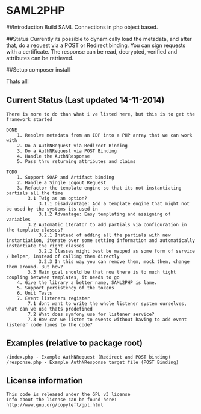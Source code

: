 SAML2PHP
=======

##Introduction
Build SAML Connections in php object based.

##Status
Currently its possible to dynamically load the metadata, and after that, do a request via a POST or Redirect binding.
You can sign requests with a certificate. The response can be read, decrypted, verified and attributes can be retrieved.

##Setup
    composer install

Thats all!

## Current Status (Last updated 14-11-2014)

    There is more to do than what i've listed here, but this is to get the framework started

    DONE
        1. Resolve metadata from an IDP into a PHP array that we can work with
        2. Do a AuthNRequest via Redirect Binding
        3. Do a AuthNRequest via POST Binding
        4. Handle the AuthNResponse
        5. Pass thru returning attributes and claims

    TODO
        1. Support SOAP and Artifact binding
        2. Handle a Single Logout Request
        3. Refactor the template engine so that its not instantiating partials all the time
            3.1 Twig as an option?
                3.1.1 Disadvantage: Add a template engine that might not be used by the systems its used in
                3.1.2 Advantage: Easy templating and assigning of variables
            3.2 Automatic iterator to add partials via configuration in the template classes?
                3.2.1 Instead of adding all the partials with new instantiation, iterate over some setting information and automatically instantiate the right classes
                3.2.2 Classes might best be mapped as some form of service / helper, instead of calling them directly
                3.2.3 In this way you can remove them, mock them, change them around. But how?
            3.3 Main goal should be that now there is to much tight coupling between templates, it needs to go
        4. Give the library a better name, SAML2PHP is lame.
        5. Support persistency of the tokens
        6. Unit Tests
        7. Event listeners register
            7.1 dont want to write the whole listener system ourselves, what can we use thats predefined
            7.2 What does symfony use for listener service?
            7.3 How can we listen to events without having to add event listener code lines to the code?

## Examples (relative to package root)

    /index.php - Example AuthNRequest (Redirect and POST binding)
    /response.php - Example AuthNResponse target file (POST Binding)

## License information
    This code is released under the GPL v3 license
    Info about the license can be found here:  http://www.gnu.org/copyleft/gpl.html

